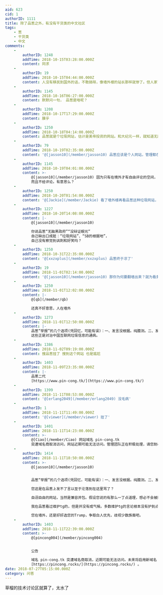 ```yaml
---
aid: 623
cid: 1
authorID: 1111
title: 除了品葱之外，有没有干货类的中文社区
tags:
    - 葱
    - 干货类
    - 中文
comments:
    -
        authorID: 1248
        addTime: 2018-10-15T03:28:00.000Z
        content: 同求
    -
        authorID: 19
        addTime: 2018-10-15T04:44:00.000Z
        content: 人没有移民到国外的话，不敢搞呀，像墙外楼的站长那样就惨了。但人家已经移民的，又懒得再关注天朝的事了。
    -
        authorID: 1145
        addTime: 2018-10-16T06:27:00.000Z
        content: 默默问一句， 品葱是啥呢？
    -
        authorID: 1208
        addTime: 2018-10-17T17:29:00.000Z
        content: 膜乎
    -
        authorID: 1250
        addTime: 2018-10-18T04:14:00.000Z
        content: 品葱就是个垃圾网站，估计是美帝投资的网站。和大纪元一样，就知道无脑黑政府。没一点辩证的眼光
    -
        authorID: 79
        addTime: 2018-10-19T02:35:00.000Z
        content: '@[jasson10](/member/jasson10) 品葱应该是个人网站，管理都在国外而已。'
    -
        authorID: 1145
        addTime: 2018-10-19T04:01:00.000Z
        content: >-
            @[jasson10](/member/jasson10) 因为只有在境外才有自由评论的空间， 境内清一色的舆论，
            而且不给评论。有意思么？
    -
        authorID: 1250
        addTime: 2018-10-20T01:54:00.000Z
        content: '@[Jackie](/member/Jackie) 看了墙外楼再看品葱这种垃圾网站，真是SB的根据地'
    -
        authorID: 1227
        addTime: 2018-10-20T14:08:00.000Z
        content: |-
            @[jasson10](/member/jasson10)

            你说品葱“无脑黑政府”“没辩证眼光”  
            自己缺出口成脏：“垃圾网站”、“SB的根据地”，  
            自己没有察觉到讽刺和好笑吗？
    -
        authorID: 1250
        addTime: 2018-10-31T22:35:00.000Z
        content: '@[xxzxplus](/member/xxzxplus) 品葱终于凉了'
    -
        authorID: 19
        addTime: 2018-11-01T02:14:00.000Z
        content: '@[jasson10](/member/jasson10) 那你为何要翻墙出来？就为看黄网？'
    -
        authorID: 1250
        addTime: 2018-11-01T12:02:00.000Z
        content: |-
            @[qb](/member/qb)

            还真不好意思，人在墙外
    -
        authorID: 1273
        addTime: 2018-11-01T12:50:00.000Z
        content: |-
            品葱“举报”的几个选项(凭回忆，可能有误)：一、发言没根据。纯臆测。二、发言过度情绪化。辱骂他人。三、垃圾广告。  
            这些正是对治中国互联网垃圾信息的通病。
    -
        authorID: 1386
        addTime: 2018-11-02T09:19:00.000Z
        content: 搜品葱挂了 搜到这个网站 也是尴尬
    -
        authorID: 1403
        addTime: 2018-11-09T23:35:00.000Z
        content: |-
            品蔥二代  
            [https://www.pin-cong.tk/](https://www.pin-cong.tk/)
    -
        authorID: 1399
        addTime: 2018-11-11T08:53:00.000Z
        content: '@[erlang2049](/member/erlang2049) 没毛病'
    -
        authorID: 1
        addTime: 2018-11-11T11:49:00.000Z
        content: '@[viewer](/member/viewer) 挂了'
    -
        authorID: 1401
        addTime: 2018-11-11T14:23:00.000Z
        content: >-
            @[Ciao](/member/Ciao) 网站域名 pin-cong.tk
            突遭域名商取消访问，网站近期可能无法访问。管理团队正在积极处理，请您耐心等待。
    -
        authorID: 1414
        addTime: 2018-11-11T18:50:00.000Z
        content: >-
            @[jasson10](/member/jasson10)


            品葱“举报”的几个选项(凭回忆，可能有误)：一、发言没根据。纯臆测。二、发言过度情绪化。辱骂他人。三、垃圾广告。  

            您这是在品葱上发不了言以至于沦落到在这里骂了？  

            自诩自由的网站，当然是兼容并包。假设您说的有那么一丁点道理，想必不会被删除，只会被不认同。这时您大可以与之争论。我相信真理是越辩越明的。  

            我在品葱看过维护tg的，但是并没有成气候。多数维护tg的言论根本没有护到点子上。  

            您在墙外，还是好好选您的Trump，争取白人优先，歧视少数族裔吧。
    -
        authorID: 1403
        addTime: 2018-11-11T22:39:00.000Z
        content: >-
            @[pincong004](/member/pincong004)


            公告  

            域名 pin-cong.tk 突遭域名商取消，近期可能无法访问。未来将启用新域名
            [https://pincong.rocks/](https://pincong.rocks/) 。
date: 2018-07-27T05:15:00.000Z
category: 问答
---
```


草榴的技术讨论区就算了，太水了
